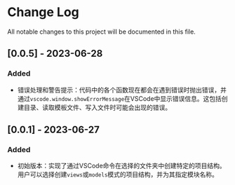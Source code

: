 # Change Log
All notable changes to this project will be documented in this file.

## [0.0.5] - 2023-06-28
### Added
- 错误处理和警告提示：代码中的各个函数现在都会在遇到错误时抛出错误，并通过`vscode.window.showErrorMessage`在VSCode中显示错误信息。这包括创建目录、读取模板文件、写入文件时可能会出现的错误。

## [0.0.1] - 2023-06-27
### Added
- 初始版本：实现了通过VSCode命令在选择的文件夹中创建特定的项目结构。用户可以选择创建`views`或`models`模式的项目结构，并为其指定模块名称。
